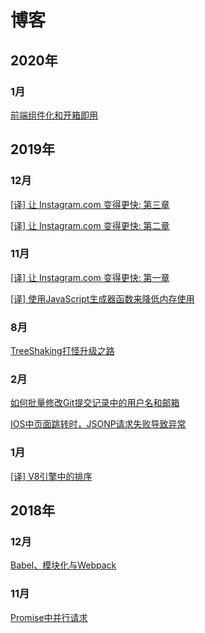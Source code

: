 # 博客

## 2020年

### 1月

[前端组件化和开箱即用](./202001/前端组件化和开箱即用.md)

## 2019年

### 12月

[[译] 让 Instagram.com 变得更快: 第三章](./201911/MakingInstagramFaster/让Instagram.com变得更快（3）.md)

[[译] 让 Instagram.com 变得更快: 第二章](./201911/MakingInstagramFaster/让Instagram.com变得更快（2）.md)

### 11月

[[译] 让 Instagram.com 变得更快: 第一章](./201911/MakingInstagramFaster/让Instagram.com变得更快（1）.md)

[[译] 使用JavaScript生成器函数来降低内存使用](./201911/使用JavaScript生成器函数来降低内存使用.md)

### 8月

[TreeShaking打怪升级之路](./201908/TreeShaking打怪升级之路.md)

### 2月

[如何批量修改Git提交记录中的用户名和邮箱](./201902/BatchChangeUserInfoInGitLog.md)

[IOS中页面跳转时，JSONP请求失败导致异常](./201902/JsonpExceptionInIOS.md)

### 1月

[[译] V8引擎中的排序](./201901/GettingThingsSortedInV8.md)

## 2018年

### 12月

[Babel、模块化与Webpack](./201812/Babel&Module&Webpack.md)

### 11月

[Promise中并行请求](./201811/ParallelRequestInPromise.md)